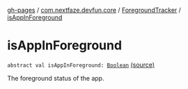 [gh-pages](../../index.md) / [com.nextfaze.devfun.core](../index.md) / [ForegroundTracker](index.md) / [isAppInForeground](./is-app-in-foreground.md)

# isAppInForeground

`abstract val isAppInForeground: `[`Boolean`](https://kotlinlang.org/api/latest/jvm/stdlib/kotlin/-boolean/index.html) [(source)](https://github.com/NextFaze/dev-fun/tree/master/devfun/src/main/java/com/nextfaze/devfun/core/ActivityTracking.kt#L62)

The foreground status of the app.

